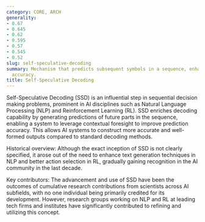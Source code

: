 ```yaml
---
category: CORE, ARCH
generality:
- 0.67
- 0.645
- 0.62
- 0.595
- 0.57
- 0.545
- 0.52
slug: self-speculative-decoding
summary: Mechanism that predicts subsequent symbols in a sequence, enhancing prediction
  accuracy.
title: Self-Speculative Decoding
---
```


Self-Speculative Decoding (SSD) is an influential step in sequential decision making problems, prominent in AI disciplines such as Natural Language Processing (NLP) and Reinforcement Learning (RL). SSD enriches decoding capability by generating predictions of future parts in the sequence, enabling a system to leverage contextual foresight to improve prediction accuracy. This allows AI systems to construct more accurate and well-formed outputs compared to standard decoding methods.

Historical overview: Although the exact inception of SSD is not clearly specified, it arose out of the need to enhance text generation techniques in NLP and better action selection in RL, gradually gaining recognition in the AI community in the last decade.

Key contributors: The advancement and use of SSD have been the outcomes of cumulative research contributions from scientists across AI subfields, with no one individual being primarily credited for its development. However, research groups working on NLP and RL at leading tech firms and institutes have significantly contributed to refining and utilizing this concept.